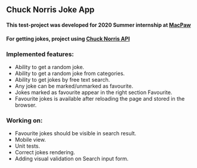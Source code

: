 ## Chuck Norris Joke App

#### This test-project was developed for 2020 Summer internship at [MacPaw](https://macpaw.com/)

#### For getting jokes, project using [Chuck Norris API](https://api.chucknorris.io/)

### Implemented features:
- Ability to get a random joke.
- Ability to get a random joke from categories.
- Ability to get jokes by free text search.
- Any joke can be marked/unmarked as favourite.
- Jokes marked as favourite appear in the right section Favourite.
- Favourite jokes is available after reloading the page and stored in the browser.

### Working on:
- Favourite jokes should be visible in search result.
- Mobile view.
- Unit tests.
- Correct jokes rendering.
- Adding visual validation on Search input form.